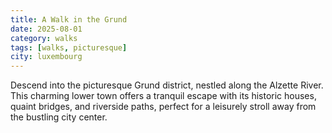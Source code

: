 ```yaml
---
title: A Walk in the Grund 
date: 2025-08-01 
category: walks 
tags: [walks, picturesque] 
city: luxembourg
---
```

Descend into the picturesque Grund district, nestled along the Alzette River. This charming lower town offers a tranquil escape with its historic houses, quaint bridges, and riverside paths, perfect for a leisurely stroll away from the bustling city center.
